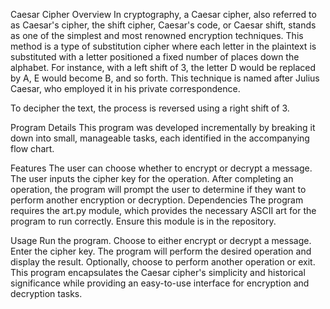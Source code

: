 Caesar Cipher
Overview
In cryptography, a Caesar cipher, also referred to as Caesar's cipher, the shift cipher, Caesar's code, or Caesar shift, stands as one of the simplest and most renowned encryption techniques. This method is a type of substitution cipher where each letter in the plaintext is substituted with a letter positioned a fixed number of places down the alphabet. For instance, with a left shift of 3, the letter D would be replaced by A, E would become B, and so forth. This technique is named after Julius Caesar, who employed it in his private correspondence.

To decipher the text, the process is reversed using a right shift of 3.

Program Details
This program was developed incrementally by breaking it down into small, manageable tasks, each identified in the accompanying flow chart.

Features
The user can choose whether to encrypt or decrypt a message.
The user inputs the cipher key for the operation.
After completing an operation, the program will prompt the user to determine if they want to perform another encryption or decryption.
Dependencies
The program requires the art.py module, which provides the necessary ASCII art for the program to run correctly. Ensure this module is in the repository.

Usage
Run the program.
Choose to either encrypt or decrypt a message.
Enter the cipher key.
The program will perform the desired operation and display the result.
Optionally, choose to perform another operation or exit.
This program encapsulates the Caesar cipher's simplicity and historical significance while providing an easy-to-use interface for encryption and decryption tasks.





